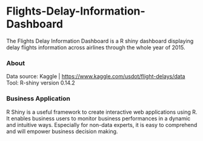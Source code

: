 # Flights-Delay-Information-Dashboard
  The Flights Delay Information Dashboard is a R shiny dashboard displaying delay flights information across airlines through the whole year of 2015.

### About
  Data source: Kaggle | https://www.kaggle.com/usdot/flight-delays/data
  Tool: R-shiny version 0.14.2
  
### Business Application
  R Shiny is a useful framework to create interactive web applications using R. It enables business users to monitor business performances in a dynamic and intuitive ways. Especially for non-data experts, it is easy to comprehend and will empower business decision making.



